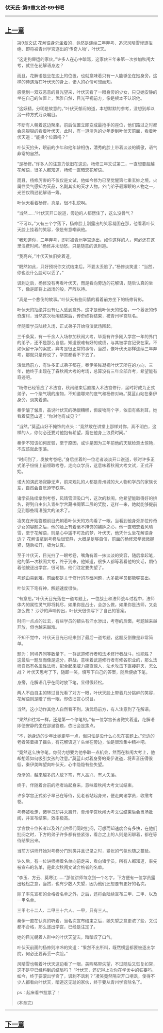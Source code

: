 ### 伏天氏-第9章文试-69书吧

--------
[上一章](./88e2a26f9a241cd778ab9c4aefa7efed.md)
--------


>
>
>
>第9章文试
>花解语身旁坐着的，竟然是连续三年弃考、追求风晴雪惨遭拒绝、即将被青州学宫逐出的‘传奇人物’，叶伏天。
>
>“这走狗屎运的家伙。”许多人在心中暗骂，这家伙三年来第一次参加秋闱大考，就坐在花解语身边？
>
>而且，花解语是坐在边上的位置，也就意味着只有一人能够坐在她身旁，这样的待遇落在叶伏天的身上，诸人的心情可想而知。
>
>感觉到一双双恶意的目光望来，叶伏天看了一眼身旁的少女，只见她安静的坐在自己的位置上，优雅自然，目光平视前方，像是根本不认识他。
>
>“这妖精，分明是故意的。”叶伏天郁闷的道，本想默默的参考，没想到却以另一种方式万众瞩目。
>
>不断有人朝着这边聚来，前后位置立即变成最抢手的座位，他们路过之时都会恶狠狠的看着叶伏天，此时，有一道清秀的少年走到叶伏天前面，看着叶伏天道：“能换个位置吗？”
>
>叶伏天抬头，眼前的少年和他年龄相仿，清秀的脸上带着淡淡的骄傲，语气非常的自然。
>
>“是杨修。”许多人的注意力依旧在这边，杨修三年文试第二，一直想要超越花解语，很多人都知道，杨修一直暗恋花解语。
>
>而且，杨修厉害的不仅仅是文试，他如今修为已至觉醒第七重玄妙之境，火属性灵气感知力天品，名副其实的天才人物，外门弟子最耀眼的人物之一，光芒仅稍逊花解语一筹。
>
>叶伏天看着杨修，真是，很不礼貌啊。
>
>“当然……”叶伏天开口说道，旁边的人都愣住了，这么没骨气？
>
>“不可以。”又有三个字落下，杨修脸上刚露出的笑容凝固在那，他看着叶伏天脸上挂着的笑容，像是有意嘲讽他。
>
>“我知道你，三年弃考，即将被青州学宫逐出，如你这样的人，何必还在这里浪费时间。”杨修并未动怒，只是随意的讽刺道。
>
>“我高兴。”叶伏天依旧笑着道。
>
>“既然如此，只好预祝你文试结束后，不要太丢脸了。”杨修淡笑道：“当然，你也没什么脸可以丢了。”
>
>讽刺之后，杨修没有再看叶伏天，而是看向旁边的花解语，随后认真的坐下，像是即将上战场的般，严阵以待。
>
>“真是一个悲伤的故事。”叶伏天有些同情的看着前方坐下的杨修背影。
>
>叶伏天的拒绝并没有让人感到意外，这才是他叶伏天的性格，一个嚣张的传奇废材，当然这次秋闱结束后，传奇终将结束，被青州学宫除名。
>
>伴随着学员陆续入场，正式弟子开始将演武场围起。
>
>三千条案，有一千余人入场参加秋闱大考，毕竟有许多刚入学宫一年的外门的弟子，还不是那么自信，知道很难有好的成绩，与其被学宫记录在案，不如保留干净的案底，弃考是很正常的事情，当然，像叶伏天那样连续三年弃考，那就只是传说了，学宫都看不下去了。
>
>演武场前方，有许多正式弟子都在，秦伊美眸凝视叶伏天所在的方向，三年，他终于出现在了春秋闱大考的考场，总算没有三年全部弃考，希望能有奇迹吧。
>
>“杨修已经答应了术法宫，秋闱结束后直接入术法宫修行，届时将成为正式弟子，一个聚气境的废物，不知道哪来的底气和杨修对峙。”莫蓝山站在秦伊身旁，淡笑着道。
>
>秦伊皱了皱眉，虽说叶伏天的确很糟糕，但废物两个字，依旧有些刺耳，她看着莫蓝山道：“你对他有成见？”
>
>“当然。”莫蓝山好不掩饰的点头：“竟然敢在讲堂上那样对你，真不明白，这样的人，你何必还要对他抱有希望，竟在他身上浪费时间。”
>
>秦伊不知该如何反驳，至于原因，或许是因为三年前他的天赋检测太惊艳，不应该就此堕落。
>
>“时间到了，发放考卷吧。”身后坐着的一位老者淡淡开口说道，顿时许多正式弟子纷纷上前领取考卷，走向众学员，这意味着秋闱大考文试，正式开始。
>
>诺大的演武场寂静无声，前来观礼的人都是青州城的大人物和学员的家族长辈，自然会自觉遵守秩序。
>
>诸学员陆续拿到考卷，风晴雪深吸口气，这次的秋闱，他希望能取得好的排名，得到自由出入青州学宫藏书阁第二层的奖励，这样一来，她就能够提前见到那些精湛强大的法术了。
>
>凌笑在开始答题前目光朝着叶伏天的方向看了一眼，当看到他身旁那位传奇少女的容颜之后，他的脸上有着毫不掩饰的嫉妒之心，他一直暗恋着风晴雪，至于花解语，则是心中遥不可及的梦，叶伏天，他凭什么坐花解语身边？
>花解语拿到考卷后很安静，大概是足够自信，前面的杨修双拳微微握紧，随后松开，极为认真。
>
>至于叶伏天，目光扫了一眼考卷，嘴角有着一抹淡淡的笑容，随后拿起笔，他的第一次秋闱大考，终于到来，他知道，很多人都等着看他的笑话，期待着他被逐出学宫，很可惜，他们注定要失望了。
>
>考题由易到难，前面都是关于修行的基础问题，大多数学员都能够答出。
>
>叶伏天下笔有神，解题速度很快。
>
>“有意思。”叶伏天目光落在一道考题上，一位战士和法师战斗过程中，法师体内的属性灵气即将耗尽，如果你是战士，会怎么做，如果你是法师，又会怎么做？
>沙沙的声响传出，叶伏天很快写下了自己的答案。
>
>时间一点点的过去，有些学员的额头有汗水渗出，考卷的后面，考题越来越开放，但也越来越难。
>
>不知不觉中，叶伏天目光已经来到了最后一道考题，这题反倒像是非常简单。
>
>题为：同境界同等数量下，一群武道修行者和法术修行者战斗，谁能胜？
>这最后一题反而像是送分，群战，意味着武道修行者有修各职业的，那么法师自然有各属性法师，配合起来威力简直惊人，法术攻击下直接群灭，怎么战？
>叶伏天思考了下，随即一笑，填写下自己的答案，随后便放下笔。
>
>身旁，花解语几乎在同时放下笔，显得很轻松。
>
>两人不由自主的转过目光看了对方一眼，叶伏天脸上带着几分挑衅的笑容，花解语则是瞪了他一眼，却依旧赏心悦目。
>
>当然，这小动作其他人自然看不到，演武场前方，有人注意到了花解语。
>
>“果然和往常一样，还是第一个停笔的。”有一位学宫长者微笑着道，花解语即便安静的坐在那里答题，依旧会是焦点。
>
>“不，她身边的少年比她更早一点，但只怕是没什么心思在答题上。”旁边的老者笑着摇了摇头，有花解语这丫头坐在旁边，怕是很难集中精神吧。
>
>“竟然这么快停笔，你努力想要为他争取一点机会，然而在秋闱大考上，他却想着如何吸引女孩的注意。”莫蓝山对着身旁的秦伊说道，将声音压得很低，秦伊美眸望向叶伏天，心中隐隐有些失望。
>
>渐渐的，越来越多的人放下笔，有人高兴、有人失落。
>
>终于，伴随着台前的老者站起身来，意味着秋闱大考文试结束。
>
>许多学宫正式弟子早已在等待，见老者站起身来，便走向诸学员，收缴考卷。
>
>考卷被收走，诸学员却并未离开，青州学宫秋闱大考文试结束后会当场批阅，并宣布结果，效率极高。
>
>学宫数十位长者以及外门讲师们同时批阅，可想而知速度会有多快，在他们批阅之时，下方的弟子许多都有些紧张，看台之上的人则是闲聊着，都在等待结果出来。
>
>当前方讲师开始对考卷分门别类并且记录之时，紧张的气氛也随之蔓延。
>
>许久后，有一位讲师捧着名单向前走来，看向诸学员，所有人都知道，率先被宣布的名单，是此次秋闱文试合格者的名单。
>
>“李玉、方云、莫寒江……”那位讲师每念到一个名字，下方便有一位学员露出轻松之意，当然，也有少数人失望，因为他们还想要有更好的名次。
>
>除了率先宣布的合格者名单之外，之后，还将会陆续宣布三甲、二甲、以及一甲名单。
>
>三甲七十二人、二甲三十六人、一甲，只有三人。
>
>秦伊一直在认真的听着，当名次宣布结束之后，她失望之意更浓了些，文试都不合格，那么逐出学宫，已经是注定了。
>
>她的目光朝着人群中的叶伏天望去，暗暗叹了口气。
>
>叶伏天前面的杨修则冷冷的笑道：“果然不出所料，既然横竖都要被逐出学院，何必还要再丢一次脸。”
>
>风晴雪也朝着叶伏天这边看了一眼，美眸略带失望，不过随后又恢复如常，这不是早已经料到的结局吗？
>“叶伏天，还记得上次你在学舍中的狂妄吗，如今，终于要滚出学宫了，讽刺不讽刺？”凌笑竟然隔空开口嘲讽，使得不少人都看向叶伏天，暗道这无耻的家伙，终于要从青州学宫除名了。
>
>ps：起床看书投票了！
>
>(本章完)
>
>

--------
[下一章](./d7c796a8f8e51ff96a355d473149d496.md)
--------
